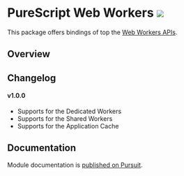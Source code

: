 PureScript Web Workers [![](https://img.shields.io/badge/doc-pursuit-60b5cc.svg)](http://pursuit.purescript.org/packages/purescript-workers) 
=====

This package offers bindings of top the [Web Workers APIs](https://w3c.github.io/workers).

## Overview 

## Changelog

#### v1.0.0

- Supports for the Dedicated Workers 
- Supports for the Shared Workers
- Supports for the Application Cache

## Documentation

Module documentation is [published on Pursuit](http://pursuit.purescript.org/packages/purescript-workers).

